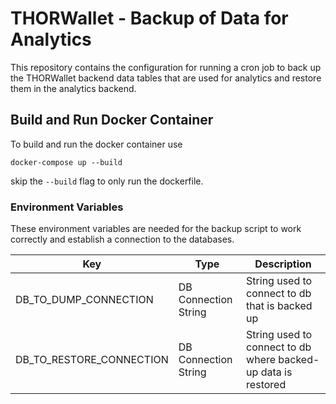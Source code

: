 # THORWallet - Backup of Data for Analytics
 This repository contains the configuration for running a cron job to back up the THORWallet backend data tables that are used for analytics and restore them in the analytics backend.


## Build and Run Docker Container

To build and run the docker container use

```
docker-compose up --build
```

skip the `--build`  flag to only run the dockerfile.



### Environment Variables

These environment variables are needed for the backup script to work correctly and establish a connection to the databases.

| Key                      | Type                 | Description                                                                                     |  
|--------------------------|----------------------|-------------------------------------------------------------------------------------------------|  
| DB_TO_DUMP_CONNECTION    | DB Connection String | String used to connect to db that is backed up                                                  |                                                                              
| DB_TO_RESTORE_CONNECTION | DB Connection String | String used to connect to db where backed-up data is restored |
